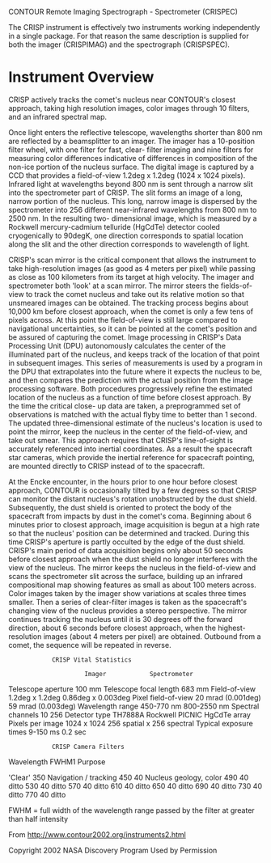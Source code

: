 
 
CONTOUR Remote Imaging Spectrograph - Spectrometer (CRISPEC)
 
The CRISP instrument is effectively two instruments working independently
in a single package. For that reason the same description is supplied
for both the imager (CRISPIMAG) and the spectrograph (CRISPSPEC).
 
Instrument Overview
===================
CRISP actively tracks the comet's nucleus near CONTOUR's closest approach,
taking high resolution images, color images through 10 filters, and an
infrared spectral map.
 
 
Once light enters the reflective telescope, wavelengths shorter than 800 nm
are reflected by a beamsplitter to an imager. The imager has a 10-position
filter wheel, with one filter for fast, clear- filter imaging and nine
filters for measuring color differences indicative of differences in
composition of the non-ice portion of the nucleus surface. The digital image
is captured by a CCD that provides a field-of-view 1.2deg x 1.2deg (1024 x
1024 pixels). Infrared light at wavelengths beyond 800 nm is sent through a
narrow slit into the spectrometer part of CRISP. The slit forms an image of a
long, narrow portion of the nucleus. This long, narrow image is dispersed by
the spectrometer into 256 different near-infrared wavelengths from 800 nm to
2500 nm. In the resulting two- dimensional image, which is measured by a
Rockwell mercury-cadmium telluride (HgCdTe) detector cooled cryogenically to
90degK, one direction corresponds to spatial location along the slit and the
other direction corresponds to wavelength of light.
 
 
CRISP's scan mirror is the critical component that allows the instrument to
take high-resolution images (as good as 4 meters per pixel) while passing as
close as 100 kilometers from its target at high velocity. The imager and
spectrometer both 'look' at a scan mirror. The mirror steers the
fields-of-view to track the comet nucleus and take out its relative motion so
that unsmeared images can be obtained. The tracking process begins about
10,000 km before closest approach, when the comet is only a few tens of
pixels across. At this point the field-of-view is still large compared to
navigational uncertainties, so it can be pointed at the comet's position and
be assured of capturing the comet. Image processing in CRISP's Data
Processing Unit (DPU) autonomously calculates the center of the illuminated
part of the nucleus, and keeps track of the location of that point in
subsequent images. This series of measurements is used by a program in the
DPU that extrapolates into the future where it expects the nucleus to be, and
then compares the prediction with the actual position from the image
processing software. Both procedures progressively refine the estimated
location of the nucleus as a function of time before closest approach. By the
time the critical close- up data are taken, a preprogrammed set of
observations is matched with the actual flyby time to better than 1 second.
The updated three-dimensional estimate of the nucleus's location is used to
point the mirror, keep the nucleus in the center of the field-of-view, and
take out smear. This approach requires that CRISP's line-of-sight is
accurately referenced into inertial coordinates. As a result the spacecraft
star cameras, which provide the inertial reference for spacecraft pointing,
are mounted directly to CRISP instead of to the spacecraft.
 
At the Encke encounter, in the hours prior to one hour before closest
approach, CONTOUR is occasionally tilted by a few degrees so that CRISP can
monitor the distant nucleus's rotation unobstructed by the dust shield.
Subsequently, the dust shield is oriented to protect the body of the
spacecraft from impacts by dust in the comet's coma. Beginning about 6
minutes prior to closest approach, image acquisition is begun at a high rate
so that the nucleus' position can be determined and tracked. During this time
CRISP's aperture is partly occulted by the edge of the dust shield. CRISP's
main period of data acquisition begins only about 50 seconds before closest
approach when the dust shield no longer interferes with the view of the
nucleus. The mirror keeps the nucleus in the field-of-view and scans the
spectrometer slit across the surface, building up an infrared compositional
map showing features as small as about 100 meters across. Color images taken
by the imager show variations at scales three times smaller. Then a series of
clear-filter images is taken as the spacecraft's changing view of the nucleus
provides a stereo perspective. The mirror continues tracking the nucleus
until it is 30 degrees off the forward direction, about 6 seconds before
closest approach, when the highest-resolution images (about 4 meters per
pixel) are obtained. Outbound from a comet, the sequence will be repeated in
reverse.
 
                CRISP Vital Statistics
 
                         Imager            Spectrometer
 
Telescope aperture       100 mm
Telescope focal length   683 mm
Field-of-view            1.2deg x 1.2deg       0.86deg x 0.003deg
Pixel field-of-view      20 mrad (0.001deg)  59 mrad (0.003deg)
Wavelength range         450-770 nm        800-2550 nm
Spectral channels        10                256
Detector type            TH7888A Rockwell  PICNIC HgCdTe array
Pixels per image         1024 x 1024       256 spatial x 256 spectral
Typical exposure times   9-150 ms          0.2 sec
 
 
                CRISP Camera Filters
 
Wavelength   FWHM1    Purpose
 
'Clear'      350      Navigation / tracking
450          40       Nucleus geology, color
490          40       ditto
530          40       ditto
570          40       ditto
610          40       ditto
650          40       ditto
690          40       ditto
730          40       ditto
770          40       ditto
 
FWHM = full width of the wavelength range passed by the filter at greater
than half intensity
 
From http://www.contour2002.org/instruments2.html
 
Copyright 2002 NASA Discovery Program
Used by Permission

        